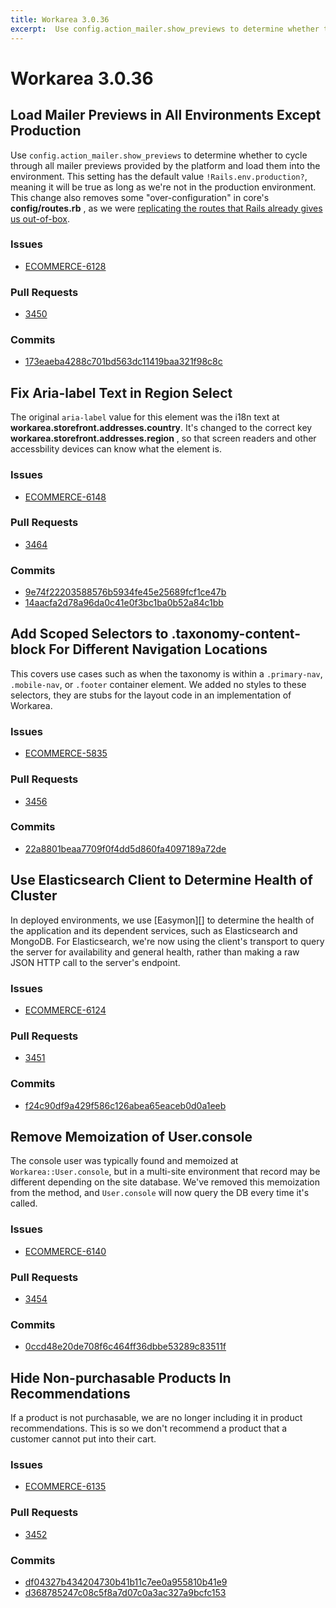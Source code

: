 ```yaml
---
title: Workarea 3.0.36
excerpt:  Use config.action_mailer.show_previews to determine whether to cycle through all mailer previews provided by the platform and load them into the environment. This setting has the default value !Rails.env.production?, meaning it will be true as long a
---
```


# Workarea 3.0.36

## Load Mailer Previews in All Environments Except Production

Use `config.action_mailer.show_previews` to determine whether to cycle through all mailer previews provided by the platform and load them into the environment. This setting has the default value `!Rails.env.production?`, meaning it will be true as long as we're not in the production environment. This change also removes some "over-configuration" in core's **config/routes.rb** , as we were [replicating the routes that Rails already gives us out-of-box](https://github.com/rails/rails/blob/b9e0b4f19940fdd7105db3dffc507cbd89ac3705/actionmailer/lib/action_mailer/railtie.rb#L70-L74).

### Issues

- [ECOMMERCE-6128](https://jira.tools.weblinc.com/browse/ECOMMERCE-6128)

### Pull Requests

- [3450](https://stash.tools.weblinc.com/projects/WL/repos/workarea/pull-requests/3450/overview)

### Commits

- [173eaeba4288c701bd563dc11419baa321f98c8c](https://stash.tools.weblinc.com/projects/WL/repos/workarea/commits/173eaeba4288c701bd563dc11419baa321f98c8c)

## Fix Aria-label Text in Region Select

The original `aria-label` value for this element was the i18n text at **workarea.storefront.addresses.country**. It's changed to the correct key **workarea.storefront.addresses.region** , so that screen readers and other accessbility devices can know what the element is.

### Issues

- [ECOMMERCE-6148](https://jira.tools.weblinc.com/browse/ECOMMERCE-6148)

### Pull Requests

- [3464](https://stash.tools.weblinc.com/projects/WL/repos/workarea/pull-requests/3464/overview)

### Commits

- [9e74f22203588576b5934fe45e25689fcf1ce47b](https://stash.tools.weblinc.com/projects/WL/repos/workarea/commits/9e74f22203588576b5934fe45e25689fcf1ce47b)
- [14aacfa2d78a96da0c41e0f3bc1ba0b52a84c1bb](https://stash.tools.weblinc.com/projects/WL/repos/workarea/commits/14aacfa2d78a96da0c41e0f3bc1ba0b52a84c1bb)

## Add Scoped Selectors to .taxonomy-content-block For Different Navigation Locations

This covers use cases such as when the taxonomy is within a `.primary-nav`, `.mobile-nav`, or `.footer` container element. We added no styles to these selectors, they are stubs for the layout code in an implementation of Workarea.

### Issues

- [ECOMMERCE-5835](https://jira.tools.weblinc.com/browse/ECOMMERCE-5835)

### Pull Requests

- [3456](https://stash.tools.weblinc.com/projects/WL/repos/workarea/pull-requests/3456/overview)

### Commits

- [22a8801beaa7709f0f4dd5d860fa4097189a72de](https://stash.tools.weblinc.com/projects/WL/repos/workarea/commits/22a8801beaa7709f0f4dd5d860fa4097189a72de)

## Use Elasticsearch Client to Determine Health of Cluster

In deployed environments, we use [Easymon][] to determine the health of the application and its dependent services, such as Elasticsearch and MongoDB. For Elasticsearch, we're now using the client's transport to query the server for availability and general health, rather than making a raw JSON HTTP call to the server's endpoint.

### Issues

- [ECOMMERCE-6124](https://jira.tools.weblinc.com/browse/ECOMMERCE-6124)

### Pull Requests

- [3451](https://stash.tools.weblinc.com/projects/WL/repos/workarea/pull-requests/3451/overview)

### Commits

- [f24c90df9a429f586c126abea65eaceb0d0a1eeb](https://stash.tools.weblinc.com/projects/WL/repos/workarea/commits/f24c90df9a429f586c126abea65eaceb0d0a1eeb)

## Remove Memoization of User.console

The console user was typically found and memoized at `Workarea::User.console`, but in a multi-site environment that record may be different depending on the site database. We've removed this memoization from the method, and `User.console` will now query the DB every time it's called.

### Issues

- [ECOMMERCE-6140](https://jira.tools.weblinc.com/browse/ECOMMERCE-6140)

### Pull Requests

- [3454](https://stash.tools.weblinc.com/projects/WL/repos/workarea/pull-requests/3454/overview)

### Commits

- [0ccd48e20de708f6c464ff36dbbe53289c83511f](https://stash.tools.weblinc.com/projects/WL/repos/workarea/commits/0ccd48e20de708f6c464ff36dbbe53289c83511f)

## Hide Non-purchasable Products In Recommendations

If a product is not purchasable, we are no longer including it in product recommendations. This is so we don't recommend a product that a customer cannot put into their cart.

### Issues

- [ECOMMERCE-6135](https://jira.tools.weblinc.com/browse/ECOMMERCE-6135)

### Pull Requests

- [3452](https://stash.tools.weblinc.com/projects/WL/repos/workarea/pull-requests/3452/overview)

### Commits

- [df04327b434204730b41b11c7ee0a955810b41e9](https://stash.tools.weblinc.com/projects/WL/repos/workarea/commits/df04327b434204730b41b11c7ee0a955810b41e9)
- [d368785247c08c5f8a7d07c0a3ac327a9bcfc153](https://stash.tools.weblinc.com/projects/WL/repos/workarea/commits/d368785247c08c5f8a7d07c0a3ac327a9bcfc153)

